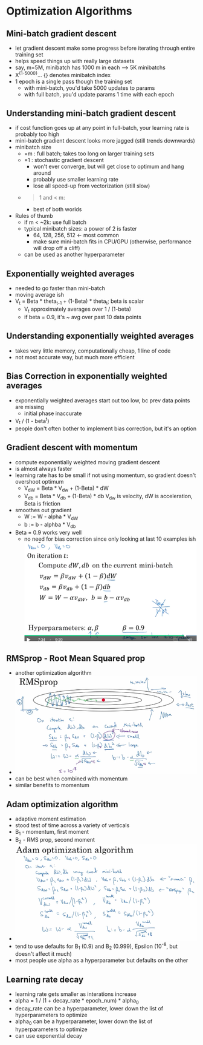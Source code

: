 # Optimization Algorithms

## Mini-batch gradient descent

- let gradient descent make some progress before iterating through entire training set
- helps speed things up with really large datasets
- say, m=5M, minibatch has 1000 m in each --> 5K minibatchs
- X<sup>{1-5000}</sup>... {} denotes minibatch index
- 1 epoch is a single pass though the training set
  - with mini-batch, you'd take 5000 updates to params
  - with full batch, you'd update params 1 time with each epoch

## Understanding mini-batch gradient descent

- if cost function goes up at any point in full-batch, your learning rate is probably too high
- mini-batch gradient descent looks more jagged (still trends downwards)
- minibatch size
  - =m : full batch; takes too long on larger training sets
  - =1 : stochastic gradient descent
    - won't ever converge, but will get close to optimum and hang around
    - probably use smaller learning rate
    - lose all speed-up from vectorization (still slow)
  - >1 and < m:
    - best of both worlds
- Rules of thumb
  - if m < ~2k: use full batch
  - typical minibatch sizes: a power of 2 is faster
    - 64, 128, 256, 512 <- most common
    - make sure mini-batch fits in CPU/GPU (otherwise, performance will drop off a cliff)
  - can be used as another hyperparameter

## Exponentially weighted averages

- needed to go faster than mini-batch
- moving average ish
- V<sub>t</sub> = Beta * theta<sub>t-1</sub> + (1-Beta) * theta<sub>t</sub>; beta is scalar
  - V<sub>t</sub> approximately averages over 1 / (1-beta)
  - if beta = 0.9, it's ~ avg over past 10 data points
  
## Understanding exponentially weighted averages

- takes very little memory, computationally cheap, 1 line of code
- not most accurate way, but much more efficient

## Bias Correction in exponentially weighted averages

- exponentially weighted averages start out too low, bc prev data points are missing
  - initial phase inaccurate
- V<sub>t</sub> / (1 - beta<sup>t</sup>)
- people don't often bother to implement bias correction, but it's an option

## Gradient descent with momentum

- compute exponentially weighted moving gradient descent
- is almost always faster
- learning rate has to be small if not using momentum, so gradient doesn't overshoot optimum
  - V<sub>dW</sub> = Beta * V<sub>dw</sub> + (1-Beta) * dW
  - V<sub>db</sub> = Beta * V<sub>db</sub> + (1-Beta) * db
  V<sub>dw</sub> is velocity, dW is acceleration, Beta is friction
- smoothes out gradient
  - W := W - alpha * V<sub>dW</sub>
  - b := b - alphba * V<sub>db</sub>
- Beta = 0.9 works very well
  - no need for bias correction since only looking at last 10 examples ish
![img](https://github.com/chriseal/deep_learning_ai/blob/master/2_improvingDeepNeuralNetworks/week2/2wk2_momemtum_implementation_formulas.png)

## RMSprop - Root Mean Squared prop

- another optimization algorithm
- ![img](https://github.com/chriseal/deep_learning_ai/blob/master/2_improvingDeepNeuralNetworks/week2/2wk2_rmsprop.png)
- can be best when combined with momentum
- similar benefits to momentum

## Adam optimization algorithm

- adaptive moment estimation
- stood test of time across a variety of verticals
- B<sub>1</sub> - momentum, first moment
- B<sub>2</sub> - RMS prop, second moment
- ![img](https://github.com/chriseal/deep_learning_ai/blob/master/2_improvingDeepNeuralNetworks/week2/2wk2_adam_optimization.png)
- tend to use defaults for B<sub>1</sub> (0.9) and B<sub>2</sub> (0.999), Epsilon (10<sup>-8</sup>, but doesn't affect it much)
- most people use alpha as a hyperparameter but defaults on the other 

## Learning rate decay

- learning rate gets smaller as interations increase
- alpha = 1 / (1 + decay_rate * epoch_num) * alpha<sub>0</sub>
- decay_rate can be a hyperparameter, lower down the list of hyperparameters to optimize
- alpha<sub>0</sub> can be a hyperparameter, lower down the list of hyperparameters to optimize
- can use exponential decay

##






